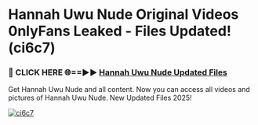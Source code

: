 # Hannah Uwu Nude Original Videos 0nlyFans Leaked - Files Updated! (ci6c7)

<h3>🔴 CLICK HERE 🌐==►► <a href="https://tinyurl.com/52m3yx9h" rel="nofollow">Hannah Uwu Nude Updated Files</a></h3>

Get Hannah Uwu Nude and all content. Now you can access all videos and pictures of Hannah Uwu Nude. New Updated Files 2025!

[![ci6c7](https://i.imgur.com/TnHtlc8.gif)](https://tinyurl.com/52m3yx9h)
